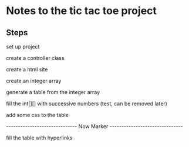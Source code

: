 # Notes to the tic tac toe project

## Steps

set up project

create a controller class

create a html site

create an integer array

generate a table from the integer array

fill the int[][] with successive numbers (test, can be removed later)

add some css to the table

------------------------------ Now Marker -------------------------------

fill the table with hyperlinks

